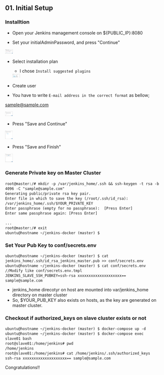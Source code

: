 ## 01. Initial Setup


### Installtion

- Open your Jenkins management console on ${PUBLIC_IP}:8080

- Set your initialAdminPassword, and press "Continue"

<img src="/docs/01_initialSetup/img/setInitPw.png" alt="Set your initialAdminPassword" style="max-width:5%;">

- Select installation plan
  - I chose `Install suggested plugins`

  <img src="/docs/01_initialSetup/img/installPlugin.png" alt="Select installation plan" style="max-width:5%;">


- Create user
 - You have to write `E-mail address in the correct format` as bellow;

 sample@sample.com

<img src="/docs/01_initialSetup/img/createUser.png" alt="Create user" style="max-width:5%;">

- Press "Save and Continue"

<img src="/docs/01_initialSetup/img/createUser2.png" alt="Create user" style="max-width:5%;">

- Press "Save and Finish"

<img src="/docs/01_initialSetup/img/beginInstallation.png" alt="Begin installation" style="max-width:5%;">


### Generate Private key on Master Cluster
```
root@master:/# mkdir -p /var/jenkins_home/.ssh && ssh-keygen -t rsa -b 4096 -C "sample@sample.com" 
Generating public/private rsa key pair.
Enter file in which to save the key (/root/.ssh/id_rsa): /var/jenkins_home/.ssh/$YOUR_PRIVATE_KEY
Enter passphrase (empty for no passphrase):  [Press Enter]
Enter same passphrase again: [Press Enter]

...
root@master:/# exit
ubuntu@hostname ~/jenkins-docker (master) $ 
```


### Set Your Pub Key to conf/secrets.env
```
ubuntu@hostname ~/jenkins-docker (master) $ cat jenkins_home/.ssh/id_rsa_jenkins_master.pub >> conf/secrets.env
ubuntu@hostname ~/jenkins-docker (master) $ cat conf/secrets.env      //Modify like conf/secrets.env.tmpl
JENKINS_SLAVE_SSH_PUBKEY=ssh-rsa xxxxxxxxxxxxxxxxxxxx== sample@sample.com
```
- jenkins_home direcotyr on host are mounted into var/jenkins_home directory on master cluster
- So, $YOUR_PUB_KEY also exists on hosts, as the key are generated on master cluster. 


### Checkout if authorized_keys on slave cluster exists or not
```
ubuntu@hostname ~/jenkins-docker (master) $ docker-compose up -d
ubuntu@hostname ~/jenkins-docker (master) $ docker-compose exec slave01 bash
root@slave01:/home/jenkins# pwd
/home/jenkins
root@slave01:/home/jenkins# cat /home/jenkins/.ssh/authorized_keys
ssh-rsa xxxxxxxxxxxxxxxxxxxx== sample@sample.com
```

Congratulations!!